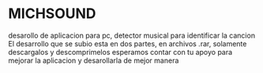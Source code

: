 # MICHSOUND
desarollo de aplicacion para pc, detector musical para identificar la cancion
El desarrollo que se subio esta en dos partes, en archivos .rar, solamente descargalos y descomprimelos
esperamos contar con tu apoyo para mejorar la aplicacion y desarollarla de mejor manera
